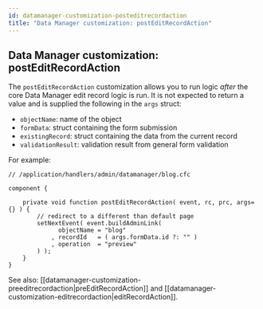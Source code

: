 ```yaml
---
id: datamanager-customization-posteditrecordaction
title: "Data Manager customization: postEditRecordAction"
---
```


## Data Manager customization: postEditRecordAction

The `postEditRecordAction` customization allows you to run logic _after_ the core Data Manager edit record logic is run. It is not expected to return a value and is supplied the following in the `args` struct:

* `objectName`: name of the object
* `formData`: struct containing the form submission
* `existingRecord`: struct containing the data from the current record
* `validationResult`: validation result from general form validation


For example:

```luceescript
// /application/handlers/admin/datamanager/blog.cfc

component {

	private void function postEditRecordAction( event, rc, prc, args={} ) {
		// redirect to a different than default page
		setNextEvent( event.buildAdminLink(
			  objectName = "blog"
			, recordId   = ( args.formData.id ?: "" )
			, operation  = "preview"
		) );
	}
}
```

See also: [[datamanager-customization-preeditrecordaction|preEditRecordAction]] and [[datamanager-customization-editrecordaction|editRecordAction]].

